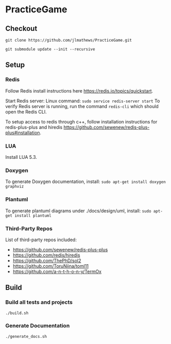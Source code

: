 # PracticeGame

## Checkout

`git clone https://github.com/jlmathews/PracticeGame.git`

`git submodule update --init --recursive`

## Setup

### Redis

Follow Redis install instructions here https://redis.io/topics/quickstart.

Start Redis server:
Linux command: `sudo service redis-server start`
To verify Redis server is running, run the command `redis-cli` which should open the Redis CLI.

To setup access to redis through c++, follow installation instructions for redis-plus-plus and hiredis https://github.com/sewenew/redis-plus-plus#installation.

### LUA

Install LUA 5.3.

### Doxygen

To generate Doxygen documentation, install:
`sudo apt-get install doxygen graphviz`

### Plantuml

To generate plantuml diagrams under ./docs/design/uml, install:
`sudo apt-get install plantuml`

### Third-Party Repos

List of third-party repos included:
* https://github.com/sewenew/redis-plus-plus
* https://github.com/redis/hiredis
* https://github.com/ThePhD/sol2
* https://github.com/ToruNiina/toml11
* https://github.com/a-n-t-h-o-n-y/TermOx

## Build

### Build all tests and projects

`./build.sh`

### Generate Documentation

`./generate_docs.sh`
